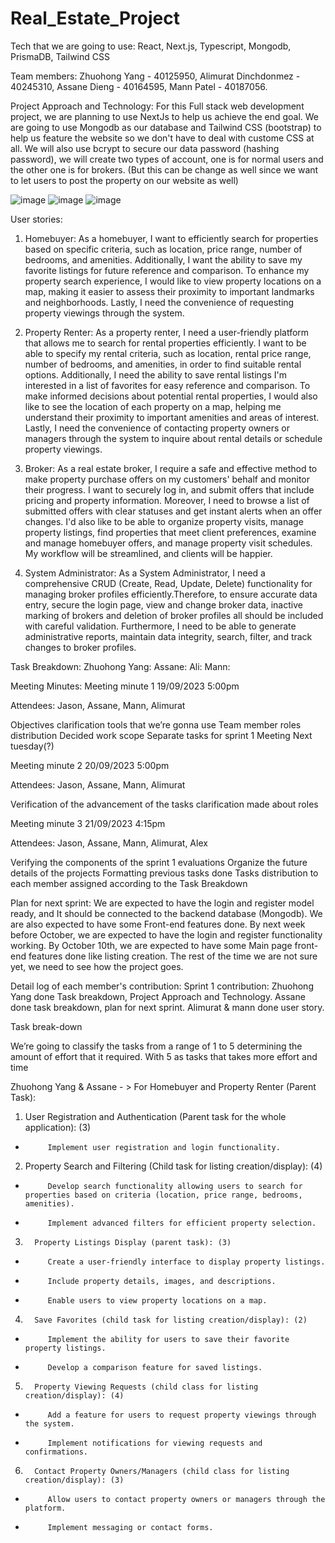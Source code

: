 # Real_Estate_Project

Tech that we are going to use: React, Next.js, Typescript, Mongodb, PrismaDB, Tailwind CSS

Team members: Zhuohong Yang - 40125950, Alimurat Dinchdonmez - 40245310, Assane Dieng - 40164595, Mann Patel - 40187056. 

Project Approach and Technology: For this Full stack web development project, we are planning to use NextJs to help us achieve the end goal. We are going to use Mongodb as our database and Tailwind CSS (bootstrap) to help us feature the website so we don't have to deal with custome CSS at all. We will also use bcrypt to secure our data password (hashing password), we will create two types of account, one is for normal users and the other one is for brokers. (But this can be change as well since we want to let users to post the property on our website as well)

![image](https://github.com/JasonYangggggggg/Real_Estate_Project/assets/109561939/47c79811-26e9-43c7-b72d-4708858022cc)
![image](https://github.com/JasonYangggggggg/Real_Estate_Project/assets/109561939/10bf7a41-4815-41fd-9c4a-ba71e198a6d9)
![image](https://github.com/JasonYangggggggg/Real_Estate_Project/assets/109561939/60a8d2c9-7f1c-4ba3-91f4-30234d2ab367)




User stories: 
  1. Homebuyer: As a homebuyer, I want to efficiently search for properties based on specific criteria, such as location, price range, number of bedrooms, and amenities. Additionally, I want the ability to save my favorite listings for future reference and comparison. To enhance my property search experience, I would like to view property locations on a map, making it easier to assess their proximity to important landmarks and neighborhoods. Lastly, I need the convenience of requesting property viewings through the system.

  2. Property Renter: As a property renter, I need a user-friendly platform that allows me to search for rental properties efficiently. I want to be able to specify my rental criteria, such as location, rental price range, number of bedrooms, and amenities, in order to find suitable rental options. Additionally, I need the ability to save rental listings I'm interested in a list of favorites for easy reference and comparison. To make informed decisions about potential rental properties, I would also like to see the location of each property on a map, helping me understand their proximity to important amenities and areas of interest. Lastly, I need the convenience of contacting property owners or managers through the system to inquire about rental details or schedule property viewings.


  3. Broker: As a real estate broker, I require a safe and effective method to make property purchase offers on my customers' behalf and monitor their progress. I want to securely log in, and submit offers that include pricing and property information. Moreover, I need to browse a list of submitted offers with clear statuses and get instant alerts when an offer changes. I'd also like to be able to organize property visits, manage property listings, find properties that meet client preferences, examine and manage homebuyer offers, and manage property visit schedules. My workflow will be streamlined, and clients will be happier.

  4. System Administrator: As a System Administrator, I need a comprehensive CRUD (Create, Read, Update, Delete) functionality for managing broker profiles efficiently.Therefore, to ensure accurate data entry,  secure the login page, view and change broker data, inactive marking of brokers and deletion of broker profiles all should be included with careful validation. Furthermore, I need to be able to generate administrative reports, maintain data integrity, search, filter, and track changes to broker profiles. 



Task Breakdown: Zhuohong Yang: 
                Assane: 
                Ali: 
                Mann: 

  Meeting Minutes: Meeting minute 1	19/09/2023  5:00pm

Attendees: Jason, Assane, Mann, Alimurat

Objectives clarification
tools that we’re gonna use
Team member roles distribution
Decided work scope
Separate tasks for sprint 1
Meeting Next tuesday(?)

Meeting minute 2	20/09/2023  5:00pm

Attendees: Jason, Assane, Mann, Alimurat

Verification of the advancement of the tasks
clarification made about roles

Meeting minute 3	21/09/2023  4:15pm


Attendees: Jason, Assane, Mann, Alimurat, Alex

Verifying the components of the sprint 1 evaluations
Organize the future details of the projects 
Formatting previous tasks done
Tasks distribution to each member assigned according to the Task Breakdown


 
Plan for next sprint: We are expected to have the login and register model ready, and It should be connected to the backend database (Mongodb). We are also expected to have some Front-end features done. By next week before October, we are expected to have the login and register functionality working. By October 10th, we are expected to have some Main page front-end features done like listing creation. The rest of the time we are not sure yet, we need to see how the project goes.

Detail log of each member's contribution: Sprint 1 contribution: Zhuohong Yang done Task breakdown, Project Approach and Technology. Assane done task breakdown, plan for next sprint. Alimurat & mann done user story. 

Task break-down

We’re going to classify the tasks from a range of 1 to 5 determining the amount of effort that it required. With 5 as tasks that takes more effort and time

Zhuohong Yang & Assane - > For Homebuyer and Property Renter (Parent Task): 
1) User Registration and Authentication (Parent task for the whole application): (3)
-          Implement user registration and login functionality.
2) Property Search and Filtering (Child task for listing creation/display): (4)
-          Develop search functionality allowing users to search for properties based on criteria (location, price range, bedrooms, amenities).
-          Implement advanced filters for efficient property selection.
3.       Property Listings Display (parent task): (3)
-          Create a user-friendly interface to display property listings.
-          Include property details, images, and descriptions.
-          Enable users to view property locations on a map.
4.       Save Favorites (child task for listing creation/display): (2)
-          Implement the ability for users to save their favorite property listings.
-          Develop a comparison feature for saved listings.
5.       Property Viewing Requests (child class for listing creation/display): (4)
-          Add a feature for users to request property viewings through the system.
-          Implement notifications for viewing requests and confirmations.
6.       Contact Property Owners/Managers (child class for listing creation/display): (3)
-          Allow users to contact property owners or managers through the platform.
-          Implement messaging or contact forms.



